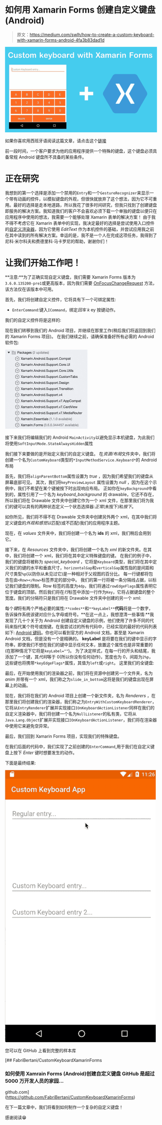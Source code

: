 # 如何用 Xamarin Forms 创建自定义键盘(Android)

> 原文：<https://medium.com/swlh/how-to-create-a-custom-keyboard-with-xamarin-forms-android-4fa3b83dad1d>

![](img/2271190dc0039b43d3b17c8424bed510.png)

如果你喜欢用西班牙语阅读这篇文章，请点击这个[链接](/@fabricio.bertani/cómo-crear-un-teclado-custom-con-xamarin-forms-android-dc9fd8bdd2cd)

前一段时间，一个客户要求为他的应用程序提供一个特殊的键盘，这个键盘必须具备常规 Android 键盘所不具备的某些条件。

# **正在研究**

我想到的第一个选择是添加一个禁用的`Entry`和一个`GestureRecognizer`来显示一个带有动画的控件，以模拟键盘的外观，但很快就放弃了这个想法，因为它不可重用。最好的选择是走本地道路，所以我花了很多时间研究，但我只找到了创建键盘即服务的解决方案。我知道我们的客户不会喜欢必须下载一个单独的键盘以便只在应用程序中使用的想法，我需要一个能够处理 Xamarin 表单的解决方案！
由于我不得不考虑它在 Xamarin 表单中的实现，我决定最好的选择是尝试使用入口控件的[自定义渲染器](https://docs.microsoft.com/en-us/xamarin/xamarin-forms/app-fundamentals/custom-renderer/)，因为它使用 *EditText* 作为本机控件的基础，并尝试应用我之前在其中读到的所有解决方案。幸运的是，我不是一个人在完成这项任务，我得到了尼科·米尔科夫和费德里科·马卡罗尼的帮助，谢谢你们！

# 让我们开始工作吧！

**注意:**为了正确实现自定义键盘，我们需要 Xamarin Forms 版本为`3.6.0.135200-pre1`或更高版本，因为我们需要 [OnFocusChangeRequest](https://github.com/xamarin/Xamarin.Forms/blob/release-3.6.0-rc1/Xamarin.Forms.Platform.Android/Renderers/EntryRenderer.cs#L113) 方法，该方法仅在该版本中可用。

首先，我们将创建自定义控件，它将具有下一个可绑定属性:

*   `EnterCommand`:键入`ICommand`，绑定*回车 k* ey 按键动作。

我们的自定义控件将是这样的:

现在我们转移到我们的 Android 项目，并继续在那里工作(稍后我们将返回到我们的 Xamarin Forms 项目)。
在我们继续之前，请确保准备好所有必需的 Android 软件包:

![](img/091a7f4311b41535b8f668f6c1ca44ed.png)

接下来我们将编辑我们的 Android `MainActivity`以避免显示本机键盘，为此我们将使用`SoftInputMode.StateAlwaysHidden`属性

我们接下来要做的是开始定义我们的自定义键盘。
在*资源/布局*文件夹中，我们将创建一个名为`CustomKeyboard`类型的`*InputMethodService.Keyboard*`的 Android 布局

首先，我们将`alignParentBottom`属性设置为 *true* ，因为我们希望我们的键盘从屏幕底部可见。
其次，我们将`keyPreviewLayout` 属性设置为 *null* ，因为在这个示例中，我们不希望在某个键被按下时出现响应布局。
正如你在`keyBackground`中看到的，属性引用了一个名为 *keyboard_background* 的 drawable，它还不存在，所以我们将在 Drawable 文件夹中创建它作为一个 xml 文件，在那里我们将为我们的键可以具有的两种状态定义一个状态选择器:*正常*(未按下)和*按下*。

如你所见，我们将不得不在 Drawable 文件夹中创建另外两个 xml，在其中我们将定义键盘的*外观和感觉*以匹配(或不匹配)我们的应用程序主题。

现在，在 *values* 文件夹中，我们将创建一个名为 **ids** 的 xml，我们稍后会用到它。

接下来，在 *Resources* 文件夹中，我们将创建一个名为 *xml* 的新文件夹。在其中，我们将创建一个 xml，我们将在其中定义特殊键盘的键。
在我们的例子中，我们的键盘将被称为 *special_keyboard* ，它将是`Keyboard`类型，我们将在其中定义我们的键的水平和垂直尺寸，`horizontalGap`和`verticalGap`属性指的是间距和尺寸类型`%p`(以防你从未见过它)是一种相对于父视图的百分比。
每一行键都将包含在由`<Row></Row>`标签界定的部分中。
我们的第一行将被一条分隔线占据，以标记我们键盘的限制。Row 标签的高度为`4dp`，我们将通过`rowEdgeFlags`属性表明它位于键盘的顶部。然后我们将在*行*标签中添加一行作为`Key`，它将占据键盘的整个宽度。我们的分隔符只是我们将在 Drawable 文件夹中创建的另一个 xml:

每个*键*将有两个严格必要的属性:`**codes**`和`**keyLabel**`**代码**将是一个数字，告诉操作系统该键对应什么字母或符号。**在这一点上，我想澄清一些事情:**我发现了几十个关于为 Android 创建自定义键盘的示例，他们使用了许多不同的代码来指代某个符号或按键。在我尝试过的所有代码中，已经实现的最好的代码列表如下: [Android 键码](http://www.temblast.com/ref/akeyscode.htm)。你也可以看到官方的 Android 文档，甚至是 Xamarin Android 文档，但是没有一个是精确的。
**keyLabel** 是将要在我们的键中显示的字符串，即使我们不想在我们的键中显示任何文本，放置这个属性也是非常重要的(在那种情况下它将是`keyLabel=""`)。
为了决定样式，在每一行的开头和结尾，我添加了一个键，其*代码*等于 0(所以你没有任何动作)，宽度也为 0，间距为`2%p`，这些键也将携带`*keyEdgeFlags*`属性，其值为`left`或`right`。
这里我们的全键盘:

最后，在开始使用我们的渲染器之前，我们将在资源中创建另一个文件夹，名为 *anim* 并带有一个 xml，我们称之为`slide_in_bottom`这将是我们的键盘出现在屏幕上的动画。

现在，我们将在我们的 Android 项目上创建一个新文件夹，名为 *Renderers* ，在那里我们将创建我们的渲染器，我们称之为`EntryWithCustomKeyboardRenderer`，它将从`EntryRenderer`扩展并实现接口`IOnKeyboardActionListener`同样在我们的自定义渲染器中，我们将创建一个名为`NullListener`的私有类，它将从`Java.Lang.Object`扩展并实现接口`IOnKeyboardActionListener`，我们将在渲染器中使用它来避免空异常。

最后，我们回到 Xamarin Forms 项目，实现我们的特殊键盘。

在我们后面的代码中，我们实现了之前创建的`EnterCommand`,用于我们在自定义键盘上按下 *Enter* 键时想要发生的动作。

下面是最终结果:

![](img/69c9566d2aa02dc12ade5a525fb8f399.png)

您可以在 GitHub 上看到完整的样本库

[](https://github.com/FabriBertani/CustomKeyboardXamarinForms) [## FabriBertani/CustomKeyboardXamarinForms

### 如何使用 Xamrain Forms (Android)创建自定义键盘 GitHub 是超过 5000 万开发人员的家园…

github.com](https://github.com/FabriBertani/CustomKeyboardXamarinForms) 

在下一篇文章中，我们将看到如何制作一个复杂的自定义键盘！

感谢阅读😁